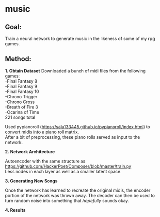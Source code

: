 # music

## Goal:
Train a neural network to generate music in the likeness of some of my rpg games.

## Method:
**1. Obtain Dataset**
Downloaded a bunch of midi files from the following games:</br>
-Final Fantasy 8</br>
-Final Fantasy 9</br>
-Final Fantasy 10</br>
-Chrono Trigger</br>
-Chrono Cross</br>
-Breath of Fire 3</br>
-Ocarina of Time</br>
221 songs total</br>

Used pypianoroll (https://salu133445.github.io/pypianoroll/index.html) to convert midis into a piano roll matrix.</br>
After a bit of preprocessing, these piano rolls served as input to the network.

**2. Network Architecture**

Autoencoder with the same structure as https://github.com/HackerPoet/Composer/blob/master/train.py</br>
Less nodes in each layer as well as a smaller latent space.


**3. Generating New Songs**

Once the network has learned to recreate the original midis, the encoder portion of the network was thrown away. The decoder can then be used to turn random noise into something that <i>hopefully</i> sounds okay.

**4. Results**
